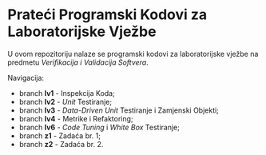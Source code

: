 # Prateći Programski Kodovi za Laboratorijske Vježbe

U ovom repozitoriju nalaze se programski kodovi za laboratorijske vježbe na predmetu *Verifikacija i Validacija Softvera*.

Navigacija:

- branch **lv1** - Inspekcija Koda;
- branch **lv2** - *Unit* Testiranje;
- branch **lv3** - *Data-Driven Unit* Testiranje i Zamjenski Objekti;
- branch **lv4** - Metrike i Refaktoring;
- branch **lv6** - *Code Tuning* i *White Box* Testiranje;
- branch **z1** - Zadaća br. 1;
- branch **z2** - Zadaća br. 2.